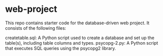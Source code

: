 # web-project
This repo contains starter code for the database-driven web project. It consists of the following files:

createtable.sql: A Python script used to create a database and set up the table(s), including table columns and types.
psycopg-2.py: A Python script that executes SQL queries using the psycopg2 library.
